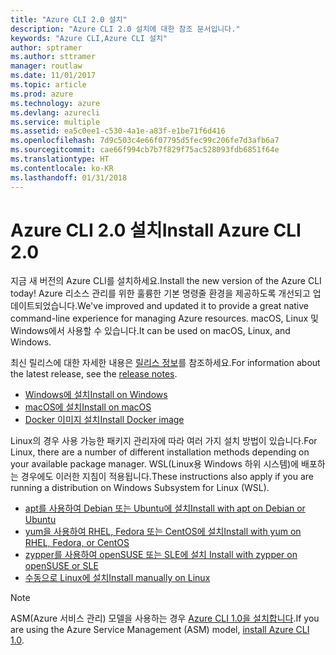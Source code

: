 ```yaml
---
title: "Azure CLI 2.0 설치"
description: "Azure CLI 2.0 설치에 대한 참조 문서입니다."
keywords: "Azure CLI,Azure CLI 설치"
author: sptramer
ms.author: sttramer
manager: routlaw
ms.date: 11/01/2017
ms.topic: article
ms.prod: azure
ms.technology: azure
ms.devlang: azurecli
ms.service: multiple
ms.assetid: ea5c0ee1-c530-4a1e-a83f-e1be71f6d416
ms.openlocfilehash: 7d9c503c4e66f07795d5fec99c206fe7d3afb6a7
ms.sourcegitcommit: cae66f994cb7b7f829f75ac528093fdb6851f64e
ms.translationtype: HT
ms.contentlocale: ko-KR
ms.lasthandoff: 01/31/2018
---
```

# <a name="install-azure-cli-20"></a><span data-ttu-id="4c5cc-104">Azure CLI 2.0 설치</span><span class="sxs-lookup"><span data-stu-id="4c5cc-104">Install Azure CLI 2.0</span></span>

<span data-ttu-id="4c5cc-105">지금 새 버전의 Azure CLI를 설치하세요.</span><span class="sxs-lookup"><span data-stu-id="4c5cc-105">Install the new version of the Azure CLI today!</span></span>
<span data-ttu-id="4c5cc-106">Azure 리소스 관리를 위한 훌륭한 기본 명령줄 환경을 제공하도록 개선되고 업데이트되었습니다.</span><span class="sxs-lookup"><span data-stu-id="4c5cc-106">We've improved and updated it to provide a great native command-line experience for managing Azure resources.</span></span>
<span data-ttu-id="4c5cc-107">macOS, Linux 및 Windows에서 사용할 수 있습니다.</span><span class="sxs-lookup"><span data-stu-id="4c5cc-107">It can be used on macOS, Linux, and Windows.</span></span>

<span data-ttu-id="4c5cc-108">최신 릴리스에 대한 자세한 내용은 [릴리스 정보](release-notes-azure-cli.md)를 참조하세요.</span><span class="sxs-lookup"><span data-stu-id="4c5cc-108">For information about the latest release, see the [release notes](release-notes-azure-cli.md).</span></span>

* [<span data-ttu-id="4c5cc-109">Windows에 설치</span><span class="sxs-lookup"><span data-stu-id="4c5cc-109">Install on Windows</span></span>](install-azure-cli-windows.md)
* [<span data-ttu-id="4c5cc-110">macOS에 설치</span><span class="sxs-lookup"><span data-stu-id="4c5cc-110">Install on macOS</span></span>](install-azure-cli-macos.md)
* [<span data-ttu-id="4c5cc-111">Docker 이미지 설치</span><span class="sxs-lookup"><span data-stu-id="4c5cc-111">Install Docker image</span></span>](install-azure-cli-docker.md)

<span data-ttu-id="4c5cc-112">Linux의 경우 사용 가능한 패키지 관리자에 따라 여러 가지 설치 방법이 있습니다.</span><span class="sxs-lookup"><span data-stu-id="4c5cc-112">For Linux, there are a number of different installation methods depending on your available package manager.</span></span> <span data-ttu-id="4c5cc-113">WSL(Linux용 Windows 하위 시스템)에 배포하는 경우에도 이러한 지침이 적용됩니다.</span><span class="sxs-lookup"><span data-stu-id="4c5cc-113">These instructions also apply if you are running a distribution on Windows Subsystem for Linux (WSL).</span></span>

* [<span data-ttu-id="4c5cc-114">apt를 사용하여 Debian 또는 Ubuntu에 설치</span><span class="sxs-lookup"><span data-stu-id="4c5cc-114">Install with apt on Debian or Ubuntu</span></span>](install-azure-cli-apt.md)
* [<span data-ttu-id="4c5cc-115">yum을 사용하여 RHEL, Fedora 또는 CentOS에 설치</span><span class="sxs-lookup"><span data-stu-id="4c5cc-115">Install with yum on RHEL, Fedora, or CentOS </span></span>](install-azure-cli-yum.md)
* [<span data-ttu-id="4c5cc-116">zypper를 사용하여 openSUSE 또는 SLE에 설치 </span><span class="sxs-lookup"><span data-stu-id="4c5cc-116">Install with zypper on openSUSE or SLE </span></span>](install-azure-cli-zypper.md)
* [<span data-ttu-id="4c5cc-117">수동으로 Linux에 설치</span><span class="sxs-lookup"><span data-stu-id="4c5cc-117">Install manually on Linux</span></span>](install-azure-cli-linux.md)

> [!NOTE]
> <span data-ttu-id="4c5cc-118">ASM(Azure 서비스 관리) 모델을 사용하는 경우 [Azure CLI 1.0을 설치합니다](/azure/cli-install-nodejs).</span><span class="sxs-lookup"><span data-stu-id="4c5cc-118">If you are using the Azure Service Management (ASM) model, [install Azure CLI 1.0](/azure/cli-install-nodejs).</span></span>

